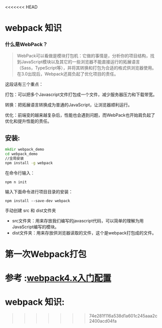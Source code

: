 <<<<<<< HEAD
# webpack 知识


### 什么是WebPack？


>WebPack可以看做是模块打包机：它做的事情是，分析你的项目结构，找到JavaScript模块以及其它的一些浏览器不能直接运行的拓展语言（Sass，TypeScript等），并将其转换和打包为合适的格式供浏览器使用。在3.0出现后，Webpack还肩负起了优化项目的责任。

这段话有三个重点：

打包：可以把多个Javascript文件打包成一个文件，减少服务器压力和下载带宽。

转换：把拓展语言转换成为普通的JavaScript，让浏览器顺利运行。

优化：前端变的越来越复杂后，性能也会遇到问题，而WebPack也开始肩负起了优化和提升性能的责任。

## 安装:

```cmd
mkdir webpack_demo
cd webpack_demo
//全局安装
npm install -g webpack
```
在命令行输入：

```
npm n init
```
输入下面命令进行项目目录的安装：

```
npm install --save-dev webpack
```

手动创建 src 和 dist文件夹

- src文件夹：用来存放我们编写的javascript代码，可以简单的理解为用JavaScript编写的模块。
- dist文件夹：用来存放供浏览器读取的文件，这个是webpack打包成的文件。

# 第一次Webpack打包


参考 :[webpack4.x入门配置](https://www.jianshu.com/p/6712e4e4b8fe)
=======
# webpack 知识:

>>>>>>> 74e281f116a538d1a601c245aaa2c2400acd04fa

